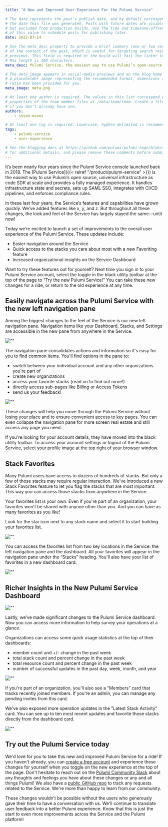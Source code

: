 ```yaml
---
title: "A New and Improved User Experience For the Pulumi Service"

# The date represents the post's publish date, and by default corresponds with
# the date this file was generated. Posts with future dates are visible in development,
# but excluded from production builds. Use the time and timezone-offset portions of
# of this value to schedule posts for publishing later.
date: 2022-07-14

# Use the meta_desc property to provide a brief summary (one or two sentences)
# of the content of the post, which is useful for targeting search results or social-media
# previews. This field is required or the build will fail the linter test. 
# Max length is 160 characters.
meta_desc: Pulumi Service, the easiest way to use Pulumi’s open-source universal infrastructure as code, just got better with a new and improved user experience.

# The meta_image appears in social-media previews and on the blog home page.
# A placeholder image representing the recommended format, dimensions and aspect
# ratio has been provided for you.
meta_image: meta.png

# At least one author is required. The values in this list correspond with the `id`
# properties of the team member files at /data/team/team. Create a file for yourself
# if you don't already have one.
authors:
    - susan-evans

# At least one tag is required. Lowercase, hyphen-delimited is recommended.
tags:
    - pulumi-service
    - user-experience

# See the blogging docs at https://github.com/pulumi/pulumi-hugo/blob/master/BLOGGING.md.
# for additional details, and please remove these comments before submitting for review.
---
```



It’s been nearly four years since the Pulumi Service console launched back in 2018. The [Pulumi Service]({{< relref "/product/pulumi-service" >}}) is the easiest way to use Pulumi’s open source, universal infrastructure as code SDK at scale and provides a fully managed experience. It handles infrastructure state and secrets, sets up SAML SSO, integrates with CI/CD pipelines, and enforces compliance rules.

In these last four years, the Service’s features and capabilities have grown quickly. We’ve added features like x, y, and z. But throughout all these changes, the look and feel of the Service has largely stayed the same—until now!

<!--more-->

Today we’re excited to launch a set of improvements to the overall user experience of the Pulumi Service. These updates include:

- Easier navigation around the Service
- Quick access to the stacks you care about most with a new Favoriting feature
- Increased organizational insights on the Service Dashboard

Want to try these features out for yourself? Next time you sign in to your Pulumi Service account, select the toggle in the black utility toolbar at the top of the page to “Try the new Pulumi Service!” You can take these new changes for a ride, or return to the old experience at any time.

## Easily navigate across the Pulumi Service with the new left navigation pane

Among the biggest changes to the feel of the Service is our new left navigation pane. Navigation items like your Dashboard, Stacks, and Settings are accessible in the new pane from anywhere in the Service.

![""](dashboard-nav-expanded.png)

The navigation pane consolidates actions and information so it's easy for you to find common items. You'll find options in the pane to:

- switch between your individual account and any other organizations you're part of
- create new organizations
- access your favorite stacks (read on to find out more!)
- directly access sub-pages like Billing or Access Tokens
- send us your feedback!

![""](dashboard-nav-collapsed.png)

These changes will help you move through the Pulumi Service without losing your place and to ensure convenient access to key pages. You can even collapse the navigation pane for more screen real estate and still access any page you need.

If you're looking for your account details, they have moved into the black utility toolbar. To access your account settings or logout of the Pulumi Service, select your profile image at the top right of your browser window.

## Stack Favorites

Many Pulumi users have access to dozens of hundreds of stacks. But only a few of those stacks may require regular interaction. We've introduced a new Stack Favorites feature to let you flag the stacks that are most important. This way you can access those stacks from anywhere in the Service.

Your favorites list is your own. Even if you're part of an organization, your favorites won't be shared with anyone other than you. And you can have as many favorites as you like!

Look for the star icon next to any stack name and select it to start building your favorites list.

![""](stack-navigation.png)

You can access the favorites list from two key locations in the Service: the left navigation pane and the dashboard. All your favorites will appear in the navigation pane under the “Stacks” heading. You'll also have your list of favorites in a new dashboard card.

![""](stacks-navigation-favorites-card.png)

## Richer Insights in the New Pulumi Service Dashboard

![""](dashboard.png)

Lastly, we’ve made significant changes to the Pulumi Service dashboard. Now you can access more information to help survey your operations at a glance.

Organizations can access some quick usage statistics at the top of their dashboards:

- member count and +/- change in the past week
- total stack count and percent change in the past week
- total resource count and percent change in the past week
- number of successful updates in the past day, week, month, and year

![""](dashboard-quick-stats.png)

If you're part of an organization, you'll also see a “Members” card that tracks recently joined members. If you're an admin, you can manage any pending invites from this card.

We've also exposed more operation updates in the “Latest Stack Activity” card. You can see up to ten most recent updates and favorite those stacks directly from the dashboard card.

![""](members-stack-activity-cards.png)

## Try out the Pulumi Service today

We'd love for you to take this new and improved Pulumi Service for a ride! If you haven't already, you can [create a free account](https://app.pulumi.com/signup) and experience these changes for yourself when you toggle on the new experience at the top of the page. Don't hesitate to reach out on the [Pulumi Community Slack](https://slack.pulumi.com/?_gl=1*abbv2y*_ga*MTgxNzE0MTI3LjE2NDM3MzcwNTU.*_ga_FQHG5CVY2D*MTY1NzY0ODc4NC4xMzMuMC4xNjU3NjQ4Nzg0LjYw) about any thoughts and feelings you have about these changes or any and all things Pulumi! We also have a [public GitHub repo](https://github.com/pulumi/service-requests/issues) to track any requests related to the Service. We're more than happy to learn from our community.

These changes wouldn’t be possible without the users who generously gave their time to have a conversation with us. We'll continue to translate user feedback into a better Pulumi experience. Know that this is just the start to even more improvements across the Service and the Pulumi platform!
